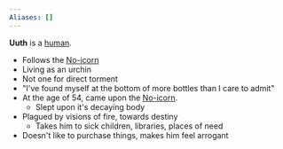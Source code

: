```yaml
---
Aliases: []
---
```


**Uuth** is a [human](../../Topics/human.md).

* Follows the [No-icorn](../Non-player%20Charatcters/No-icorn.md)
* Living as an urchin
* Not one for direct torment
* "I've found myself at the bottom of more bottles than I care to admit"
* At the age of 54, came upon the [No-icorn](../Non-player%20Charatcters/No-icorn.md).
	* Slept upon it's decaying body
* Plagued by visions of fire, towards destiny
	* Takes him to sick children, libraries, places of need
* Doesn't like to purchase things, makes him feel arrogant